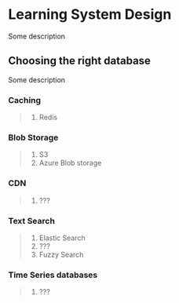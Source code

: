 # Learning System Design

Some description

## Choosing the right database

Some description

### Caching

> 1. Redis

### Blob Storage

> 1. S3
> 1. Azure Blob storage

### CDN

> 1. ???

### Text Search

> 1. Elastic Search
> 1. ???
> 1. Fuzzy Search

### Time Series databases

> 1. ???
